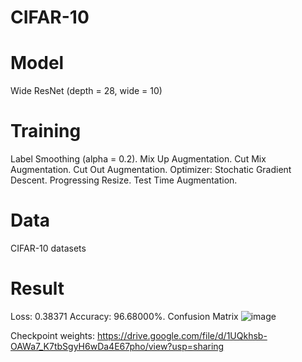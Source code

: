 # CIFAR-10
# Model 
Wide ResNet (depth = 28, wide = 10)


# Training
Label Smoothing (alpha = 0.2).
Mix Up Augmentation.
Cut Mix Augmentation.
Cut Out Augmentation.
Optimizer: Stochatic Gradient Descent.
Progressing Resize.
Test Time Augmentation.
# Data
CIFAR-10 datasets
# Result
Loss: 0.38371  Accuracy: 96.68000%.
Confusion Matrix
![image](https://user-images.githubusercontent.com/74145100/132237407-64455ffe-87e2-4644-999d-503c59998969.png)

Checkpoint weights: https://drive.google.com/file/d/1UQkhsb-OAWa7_K7tbSgyH6wDa4E67pho/view?usp=sharing

